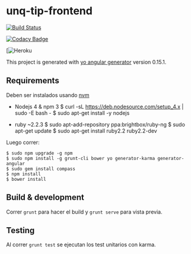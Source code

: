 # unq-tip-frontend

[![Build Status](https://travis-ci.org/marchionne-lattenero/unq-tip-frontend.svg?branch=master)](https://travis-ci.org/marchionne-lattenero/unq-tip-frontend)

[![Codacy Badge](https://api.codacy.com/project/badge/Grade/1ec6aa52f8f74b2e9f5431301f0c5ef9)](https://www.codacy.com/app/cdmarchionne/unq-tip-frontend?utm_source=github.com&amp;utm_medium=referral&amp;utm_content=marchionne-lattenero/unq-tip-frontend&amp;utm_campaign=Badge_Grade)

[![Heroku]()

This project is generated with [yo angular generator](https://github.com/yeoman/generator-angular)
version 0.15.1.

## Requirements
Deben ser instalados usando [nvm](https://nodejs.org/en/download/package-manager/)

* Nodejs 4 & npm 3
    $ curl -sL https://deb.nodesource.com/setup_4.x | sudo -E bash -
    $ sudo apt-get install -y nodejs

* ruby ~2.2.3
    $ sudo apt-add-repository ppa:brightbox/ruby-ng
    $ sudo apt-get update
    $ sudo apt-get install ruby2.2 ruby2.2-dev

Luego correr:

    $ sudo npm upgrade -g npm
    $ sudo npm install -g grunt-cli bower yo generator-karma generator-angular
    $ sudo gem install compass
    $ npm install
    $ bower install

## Build & development

Correr `grunt` para hacer el build y `grunt serve` para vista previa.

## Testing

Al correr `grunt test` se ejecutan los test unitarios con karma.
